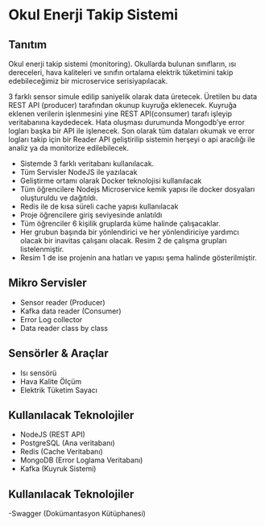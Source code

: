 # Okul Enerji Takip Sistemi

## Tanıtım

Okul enerji takip sistemi (monitoring). 
Okullarda bulunan sınıfların, ısı dereceleri, hava kaliteleri ve sınıfın ortalama elektrik tüketimini takip edebileceğimiz bir microservice serisiyapılacak.

3 farklı sensor simule edilip saniyelik olarak data üretecek. Üretilen bu data REST API (producer) tarafından okunup kuyruğa eklenecek. Kuyruğa eklenen verilerin işlenmesini yine REST API(consumer) tarafı işleyip veritabanına kaydedecek. Hata oluşması durumunda Mongodb’ye error logları başka bir API ile işlenecek. Son olarak tüm dataları okumak ve error logları takip için bir Reader API geliştirilip sistemin herşeyi o api aracılığı ile analiz ya da monitorize edilebilecek.

- Sistemde 3 farklı veritabanı kullanılacak.
- Tüm Servisler NodeJS ile yazılacak
- Geliştirme ortamı olarak Docker teknolojisi kullanılacak
- Tüm öğrencilere Nodejs Microservice kemik yapısı ile docker dosyaları oluşturuldu ve dağıtıldı.
- Redis ile de kısa süreli cache yapısı kullanılacak
- Proje öğrencilere giriş seviyesinde anlatıldı
- Tüm öğrenciler 6 kişilik gruplarda küme halinde çalışacaklar.
- Her grubun başında bir yönlendirici ve her yönlendiriciye yardımcı olacak bir inavitas çalışanı olacak. Resim 2 de çalışma grupları listelenmiştir.
- Resim 1 de ise projenin ana hatları ve yapısı şema halinde
  gösterilmiştir.

## Mikro Servisler

- Sensor reader (Producer)
- Kafka data reader (Consumer)
- Error Log collector
- Data reader class by class

## Sensörler & Araçlar

- Isı sensörü
- Hava Kalite Ölçüm
- Elektrik Tüketim Sayacı

## Kullanılacak Teknolojiler

- NodeJS (REST API)
- PostgreSQL (Ana veritabanı)
- Redis (Cache Veritabanı)
- MongoDB (Error Loglama Veritabanı)
- Kafka (Kuyruk Sistemi)

## Kullanılacak Teknolojiler
-Swagger (Dokümantasyon Kütüphanesi)
